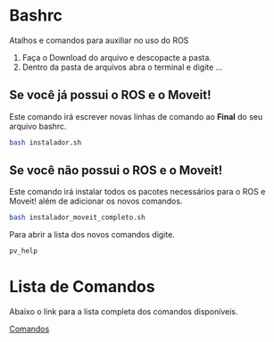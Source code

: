 # Bashrc

Atalhos e comandos para auxiliar no uso do ROS

1. Faça o Download do arquivo e descopacte a pasta.
2. Dentro da pasta de arquivos abra o terminal e digite ...

## Se você já possui o ROS e o Moveit!

Este comando irá escrever novas linhas de comando ao **Final** do seu arquivo bashrc.
```sh
bash instalador.sh
```

## Se você não possui o ROS e o Moveit!

Este comando irá instalar todos os pacotes necessários para o ROS e Moveit! além de adicionar os novos comandos.
```sh
bash instalador_moveit_completo.sh
```

Para abrir a lista dos novos comandos digite.
```sh
pv_help
```
# Lista de Comandos
Abaixo o link para a lista completa dos comandos disponíveis.

[Comandos](command_list.md)